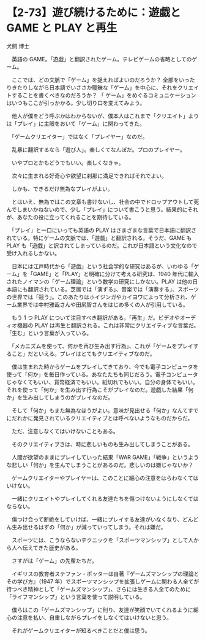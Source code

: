 # 【2-73】遊び続けるために：遊戯と GAME と PLAY と再生

<div class="author">犬飼 博士</div>

　英語の GAME。「遊戯」と翻訳されたゲーム。テレビゲームの省略としてのゲーム。

　ここでは、どの文脈で「ゲーム」を捉えればよいのだろうか？ 全部をいったりきたりしながら日本語でいささか曖昧な「ゲーム」を中心に、それをクリエイトすることを書くべきなのだろうか？ 「 ゲーム」をめぐるコミュニケーションはいつもここが引っかかる。少し切り口を変えてみよう。

　他人が僕をどう呼ぶかはわからないが、僕本人はこれまで「クリエイト」よりは「プレイ」に主眼をおいて「ゲーム」に関わってきた。

　「ゲームクリエイター」ではなく「プレイヤー」なのだ。

　乱暴に翻訳するなら「遊び人」。楽しくてなんぼだ。プロのプレイヤー。

　いやプロとかもどうでもいい。楽しくなきゃ。

　次々に生まれる好奇心や欲望に刹那に満足できればそれでよい。

　しかも、できるだけ無為なプレイがよい。

　とはいえ、無為ではこの文章も書けないし、社会の中でドロップアウトして死んでしまいかねないので、少し「プレイ」について書こうと思う。結果的にそれが、あなたの役に立ってくれることを期待している。

　「プレイ」と一口にいっても英語の PLAY はさまざまな言葉で日本語に翻訳されている。特にゲームの文脈では、「遊戯」と翻訳される。そうだ、GAME も PLAY も「遊戯」と訳されてしまっているのだ。これが日本語という文化なので受け入れるしかない。

　日本には江戸時代から「遊戯」という社会学的な研究はあるが、いわゆる「ゲーム」を「GAME」と「PLAY」と明確に分けて考える研究は、1940 年代に輸入されたノイマンの「ゲーム理論」という数学の研究にしかない。PLAY は他の日本語にも翻訳されている。芝居では「演ずる」、音楽では「演奏する」、スポーツの世界では「競う」。このあたりはホイジンガやカイヨワによって分析され、ゲーム業界では中村雅哉さんや田尻智さんをはじめ多くの人が引用している。

　もう 1 つ PLAY について注目すべき翻訳がある。「再生」だ。ビデオやオーディオ機器の PLAY は再生と翻訳される。これは非常にクリエイティブな言葉だ。「生む」という言葉が入っている。

　「メカニズムを使って、何かを再び生み出す行為」、これが「ゲームをプレイすること」だといえる。プレイはとてもクリエイティブなのだ。

　僕は生まれた時からゲームをプレイしてきており、今でも電子コンピュータを使って「何か」を毎日作っている。あなたたちも同じだろう。電子コンピュータじゃなくてもいい、貨幣経済でもいい。紙切れでもいい。自分の身体でもいい。それを使って「何か」を生み出す行為こそがプレイなのだ。遊戯した結果「何か」を生み出してしまうのがプレイなのだ。

　そして「何か」もまた無為なほうがよい。意味が見出せる「何か」なんてすでにだれかに発見されているクリエイティブとは呼べないようなものだからだ。

　ただ、注意しなくてはいけないこともある。

　そのクリエイティブさは、時に悲しいものも生み出してしまうことがある。

　人間が欲望のままにプレイしていった結果「WAR GAME」「戦争」というような悲しい「何か」を生んでしまうことがあるのだ。悲しいのは嫌じゃないか？

　ゲームクリエイターやプレイヤーは、このことに細心の注意をはらわなくてはいけない。

　一緒にクリエイトやプレイしてくれる友達たちを傷つけないようにしなくてはならない。

　傷つけ合って断絶をしていけば、一緒にプレイする友達がいなくなり、どんどん生み出せるはずの「何か」が減っていってしまう。それは嫌だ。

　スポーツには、こうならないテクニックを「スポーツマンシップ」として人から人へ伝えてきた歴史がある。

　さすがは「ゲーム」の先輩たちだ。

　イギリスの教育者ステファン・ポッターは自著『ゲームズマンシップの理論とその学び方』（1947 年）でスポーツマンシップを拡張しゲームに関わる人全てが待つべき精神として「ゲームズマンシップ」、さらには生きる人全てのために「ライフマンシップ」という言葉を使って説明している。

　僕らはこの「ゲームズマンシップ」に則り、友達が笑顔でいてくれるように細心の注意を払い、自重しながらプレイをしなくてはいけないと思う。

　それがゲームクリエイターが知るべきことだと僕は思う。

